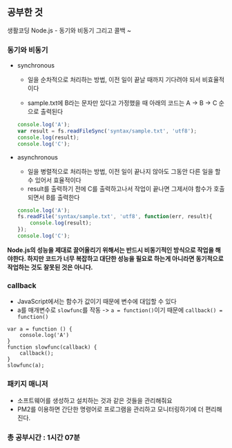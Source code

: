 <h2>공부한 것</h2>

생활코딩 Node.js - 동기와 비동기 그리고 콜백 ~ 

<h3>동기와 비동기</h3>

* synchronous

  * 일을 순차적으로 처리하는 방법, 이전 일이 끝날 때까지 기다려야 되서 비효율적이다

  * sample.txt에 B라는 문자만 있다고 가정했을 때 아래의 코드는 A -> B -> C 순으로 출력된다

  ```javascript
  console.log('A');
  var result = fs.readFileSync('syntax/sample.txt', 'utf8');
  console.log(result);
  console.log('C');
  ```

* asynchronous

  * 일을 병렬적으로 처리하는 방법,  이전 일이 끝나지 않아도 그동안 다른 일을 할 수 있어서 효율적이다
  * result를 출력하기 전에 C를 출력하고나서 작업이 끝나면 그제서야 함수가 호출되면서 B를 출력한다

  ```javascript
  console.log('A');
  fs.readFile('syntax/sample.txt', 'utf8', function(err, result){
      console.log(result);
  });
  console.log('C');
  ```

<strong>Node.js의 성능을 제대로 끌어올리기 위해서는 반드시 비동기적인 방식으로 작업을 해야한다. 하지만 코드가 너무 복잡하고 대단한 성능을 필요로 하는게 아니라면 동기적으로 작업하는 것도 잘못된 것은 아니다.</strong>



<h3>callback</h3>

* JavaScript에서는 함수가 값이기 때문에 변수에 대입할 수 있다
* a를 매개변수로 ``slowfunc``를 작동 -> ``a = function()``이기 때문에 ``callback() = function()``

```
var a = function () {
    console.log('A')
}
function slowfunc(callback) {
    callback();
}
slowfunc(a);
```

<h3>패키지 매니저</h3>

* 소프트웨어를 생성하고 설치하는 것과 같은 것들을 관리해줘요
* PM2를 이용하면 간단한 명령어로 프로그램을 관리하고 모니터링하기에 더 편리해진다.



<h3>총 공부시간 :  1시간 07분</h3>





